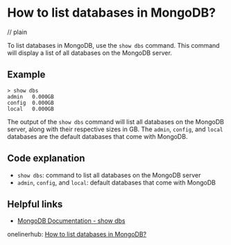 # How to list databases in MongoDB?
// plain

To list databases in MongoDB, use the `show dbs` command. This command will display a list of all databases on the MongoDB server.

## Example

```
> show dbs
admin   0.000GB
config  0.000GB
local   0.000GB
```

The output of the `show dbs` command will list all databases on the MongoDB server, along with their respective sizes in GB. The `admin`, `config`, and `local` databases are the default databases that come with MongoDB.

## Code explanation

- `show dbs`: command to list all databases on the MongoDB server
- `admin`, `config`, and `local`: default databases that come with MongoDB

## Helpful links
- [MongoDB Documentation - show dbs](https://docs.mongodb.com/manual/reference/program/mongo/#bin.mongo)

onelinerhub: [How to list databases in MongoDB?](https://onelinerhub.com/mongodb/how-to-list-databases-in-mongodb)